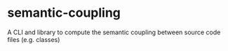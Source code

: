 # semantic-coupling
A CLI and library to compute the semantic coupling between source code files (e.g. classes)
